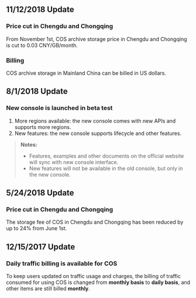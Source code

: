 ## 11/12/2018 Update
### Price cut in Chengdu and Chongqing
From November 1st, COS archive storage price in Chengdu and Chongqing is cut to 0.03 CNY/GB/month.

### Billing
COS archive storage in Mainland China can be billed in US dollars.

## 8/1/2018 Update
### New console is launched in beta test
1. More regions available: the new console comes with new APIs and supports more regions.
2. New features: the new console supports lifecycle and other features.

> **Notes:**
> - Features, examples and other documents on the official website will sync with new console interface.
> - New features will not be available in the old console, but only in the new console. 

## 5/24/2018 Update
### Price cut in Chengdu and Chongqing
The storage fee of COS in Chengdu and Chongqing has been reduced by up to 24% from June 1st.

## 12/15/2017 Update 
### Daily traffic billing is available for COS
To keep users updated on traffic usage and charges, the billing of traffic consumed for using COS is changed from **monthly basis** to **daily basis**, and other items are still billed **monthly**.

